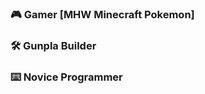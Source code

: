 ### 🎮 Gamer [MHW Minecraft Pokemon]
### 🛠️ Gunpla Builder 
### ⌨️ Novice Programmer 

<!---
CraftedCircuitry01/CraftedCircuitry01 is a ✨ special ✨ repository because its `README.md` (this file) appears on your GitHub profile.
You can click the Preview link to take a look at your changes.
--->
